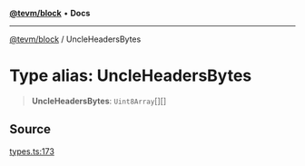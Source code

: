 [**@tevm/block**](../README.md) • **Docs**

***

[@tevm/block](../globals.md) / UncleHeadersBytes

# Type alias: UncleHeadersBytes

> **UncleHeadersBytes**: `Uint8Array`[][]

## Source

[types.ts:173](https://github.com/evmts/tevm-monorepo/blob/main/packages/block/src/types.ts#L173)
